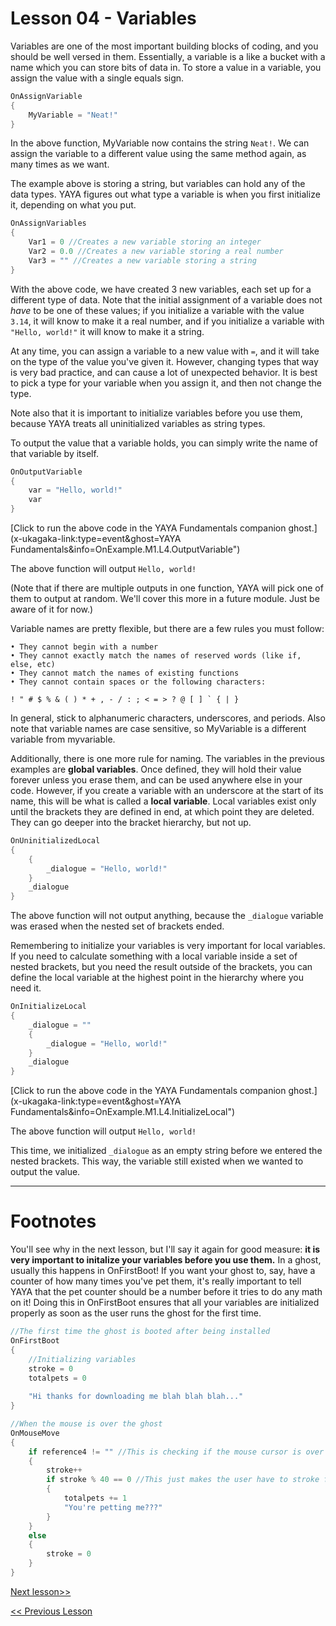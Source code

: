 # Lesson 04 - Variables

Variables are one of the most important building blocks of coding, and you should be well versed in them. Essentially, a variable is a like a bucket with a name which you can store bits of data in. To store a value in a variable, you assign the value with a single equals sign.

```c
OnAssignVariable
{
	MyVariable = "Neat!"
}
```

In the above function, MyVariable now contains the string `Neat!`. We can assign the variable to a different value using the same method again, as many times as we want.

The example above is storing a string, but variables can hold any of the data types. YAYA figures out what type a variable is when you first initialize it, depending on what you put.

```c
OnAssignVariables
{
	Var1 = 0 //Creates a new variable storing an integer
	Var2 = 0.0 //Creates a new variable storing a real number
	Var3 = "" //Creates a new variable storing a string
}
```

With the above code, we have created 3 new variables, each set up for a different type of data. Note that the initial assignment of a variable does not *have* to be one of these values; if you initialize a variable with the value `3.14`, it will know to make it a real number, and if you initialize a variable with `"Hello, world!"` it will know to make it a string.

At any time, you can assign a variable to a new value with `=`, and it will take on the type of the value you've given it. However, changing types that way is very bad practice, and can cause a lot of unexpected behavior. It is best to pick a type for your variable when you assign it, and then not change the type.

Note also that it is important to initialize variables before you use them, because YAYA treats all uninitialized variables as string types.


To output the value that a variable holds, you can simply write the name of that variable by itself.

```c
OnOutputVariable
{
	var = "Hello, world!"
	var
}
```

[Click to run the above code in the YAYA Fundamentals companion ghost.](x-ukagaka-link:type=event&ghost=YAYA Fundamentals&info=OnExample.M1.L4.OutputVariable")

The above function will output `Hello, world!`

(Note that if there are multiple outputs in one function, YAYA will pick one of them to output at random. We'll cover this more in a future module. Just be aware of it for now.)


Variable names are pretty flexible, but there are a few rules you must follow:

	• They cannot begin with a number
	• They cannot exactly match the names of reserved words (like if, else, etc)
	• They cannot match the names of existing functions
	• They cannot contain spaces or the following characters:

```
! " # $ % & ( ) * + , - / : ; < = > ? @ [ ] ` { | }
```

In general, stick to alphanumeric characters, underscores, and periods. Also note that variable names are case sensitive, so MyVariable is a different variable from myvariable.

Additionally, there is one more rule for naming. The variables in the previous examples are **global variables**. Once defined, they will hold their value forever unless you erase them, and can be used anywhere else in your code. However, if you create a variable with an underscore at the start of its name, this will be what is called a **local variable**. Local variables exist only until the brackets they are defined in end, at which point they are deleted. They can go deeper into the bracket hierarchy, but not up.

```c
OnUninitializedLocal
{
	{
		_dialogue = "Hello, world!"
	}
	_dialogue
}
```

The above function will not output anything, because the `_dialogue` variable was erased when the nested set of brackets ended.

Remembering to initialize your variables is very important for local variables. If you need to calculate something with a local variable inside a set of nested brackets, but you need the result outside of the brackets, you can define the local variable at the highest point in the hierarchy where you need it.

```c
OnInitializeLocal
{
	_dialogue = ""
	{
		_dialogue = "Hello, world!"
	}
	_dialogue
}
```

[Click to run the above code in the YAYA Fundamentals companion ghost.](x-ukagaka-link:type=event&ghost=YAYA Fundamentals&info=OnExample.M1.L4.InitializeLocal")


The above function will output `Hello, world!`

This time, we initialized `_dialogue` as an empty string before we entered the nested brackets. This way, the variable still existed when we wanted to output the value.

---

# Footnotes

You'll see why in the next lesson, but I'll say it again for good measure: **it is very important to initalize your variables before you use them.** In a ghost, usually this happens in OnFirstBoot! If you want your ghost to, say, have a counter of how many times you've pet them, it's really important to tell YAYA that the pet counter should be a number before it tries to do any math on it! Doing this in OnFirstBoot ensures that all your variables are initialized properly as soon as the user runs the ghost for the first time.

```c
//The first time the ghost is booted after being installed
OnFirstBoot
{
	//Initializing variables
	stroke = 0
	totalpets = 0
	
	"Hi thanks for downloading me blah blah blah..."
}

//When the mouse is over the ghost
OnMouseMove
{
	if reference4 != "" //This is checking if the mouse cursor is over a hitbox
	{
		stroke++
		if stroke % 40 == 0 //This just makes the user have to stroke for a little while before a petting dialogue will happen
		{
			totalpets += 1
			"You're petting me???"
		}
	}
	else
	{
		stroke = 0
	}
}
```

[Next lesson>>](https://github.com/Zichqec/YAYA_Fundamentals/blob/main/Module%201%20-%20Basic%20Building%20Blocks/05%20-%20Operators.md)

[<< Previous Lesson](https://github.com/Zichqec/YAYA_Fundamentals/blob/main/Module%201%20-%20Basic%20Building%20Blocks/03%20-%20Data%20Types.md)